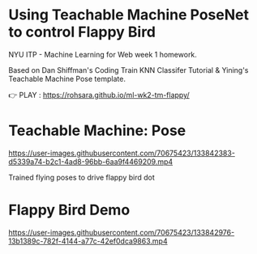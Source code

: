 # Using Teachable Machine PoseNet to control Flappy Bird
NYU ITP - Machine Learning for Web week 1 homework.

Based on Dan Shiffman's Coding Train KNN Classifer Tutorial & Yining's Teachable Machine Pose template.

👉 PLAY : https://rohsara.github.io/ml-wk2-tm-flappy/

# Teachable Machine: Pose

https://user-images.githubusercontent.com/70675423/133842383-d5339a74-b2c1-4ad8-96bb-6aa9f4469209.mp4

Trained flying poses to drive flappy bird dot

# Flappy Bird Demo

https://user-images.githubusercontent.com/70675423/133842976-13b1389c-782f-4144-a77c-42ef0dca9863.mp4
